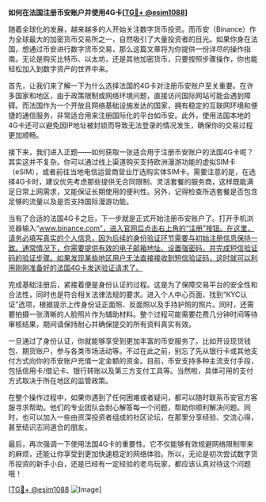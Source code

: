 **如何在法国注册币安账户并使用4G卡[[TG💪+ @esim1088](https://t.me/s/esim1088)]**

随着全球化的发展，越来越多的人开始关注数字货币投资。而币安（Binance）作为全球最大的加密货币交易所之一，自然吸引了大量投资者的目光。如果你身在法国，想通过币安进行数字货币交易，那么这篇文章将为你提供一份详尽的操作指南。无论是购买比特币、以太坊，还是其他加密货币，只要按照步骤操作，你也能轻松加入到数字资产的世界中来。

首先，让我们来了解一下为什么选择法国的4G卡对注册币安账户至关重要。在许多国家和地区，由于政策限制或网络环境问题，直接访问国际网站可能会遇到障碍。而法国作为一个开放且网络基础设施发达的国家，拥有稳定的互联网环境和便捷的通信服务，非常适合用来注册国际化的平台如币安。此外，使用法国本地的4G卡还可以避免因IP地址被封锁而导致无法登录的情况发生，确保你的交易过程更加顺畅。

接下来，我们进入正题——如何获取一张适合用于注册币安账户的法国4G卡呢？其实这并不复杂。你可以通过线上渠道购买支持欧洲漫游功能的虚拟SIM卡（eSIM），或者前往当地电信运营商营业厅选购实体SIM卡。需要注意的是，在选择4G卡时，建议优先考虑那些提供无合同限制、灵活套餐的服务商，这样既能满足日常上网需求，又能保证长期使用的便利性。另外，记得检查所选套餐是否包含足够的流量以及是否支持国际漫游功能。

当有了合适的法国4G卡之后，下一步就是正式开始注册币安账户了。打开手机浏览器输入“www.binance.com”，进入官网后点击右上角的“注册”按钮。在这里，请务必填写真实的个人信息，因为后续的身份验证环节需要与初始注册信息保持一致。通常情况下，你需要提供有效的电子邮箱地址、设置强密码，并完成短信验证码的验证步骤。如果发现某些地区用户无法直接接收到短信验证码，这时就可以利用刚刚准备好的法国4G卡发送验证请求了。

完成基础注册后，紧接着便是身份认证的过程。这是为了保障交易平台的安全性和合法性，同时也是符合相关法律法规的要求。进入个人中心页面，找到“KYC认证”选项，根据提示上传身份证正面照、反面照以及手持护照的照片。同时，还需要拍摄一张清晰的人脸照片作为辅助材料。整个过程可能需要花费几分钟时间等待审核结果，期间请保持耐心并确保提交的所有资料真实有效。

一旦通过了身份认证，你就能够享受到更加丰富的币安服务了。比如开设现货钱包、期货账户，参与各类市场活动等。不过在此之前，别忘了先从银行卡或其他支付方式向你的币安账户充值一定金额的资金。目前，币安支持多种主流支付手段，包括信用卡/借记卡、银行转账以及第三方支付工具等。当然啦，具体可用的支付方式取决于所在地区的监管政策。

在整个操作过程中，如果你遇到了任何困难或者疑问，都可以随时联系币安官方客服寻求帮助。他们的专业团队会耐心解答每一个问题，帮助你顺利解决问题。同时，也可以加入一些由资深投资者组成的社区论坛，在那里分享经验、交流心得，甚至结识志同道合的朋友。

最后，再次强调一下使用法国4G卡的重要性。它不仅能够有效规避网络限制带来的麻烦，还能让你享受到更加快速稳定的网络体验。所以，无论是初次尝试数字货币投资的新手小白，还是已经有一定经验的老鸟玩家，都应该认真对待这个问题哦！

[[TG💪+ @esim1088](https://t.me/s/esim1088) ![Image](https://i.postimg.cc/4NQfJmqS/Snipaste-2025-05-13-00-14-12.png)]